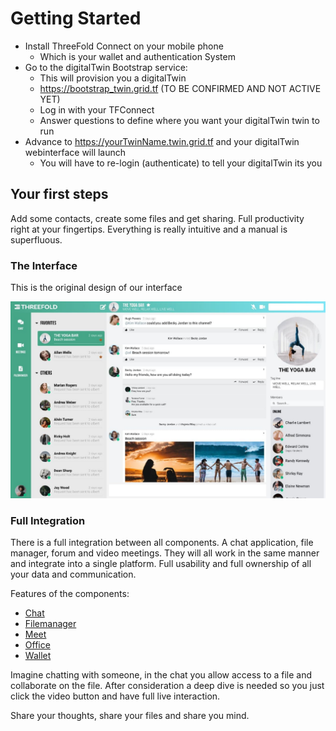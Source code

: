 # Getting Started

- Install ThreeFold Connect on your mobile phone
  - Which is your wallet and authentication System
- Go to the digitalTwin Bootstrap service:
  - This will provision you a digitalTwin
  - https://bootstrap_twin.grid.tf (TO BE CONFIRMED AND NOT ACTIVE YET)
  - Log in with your TFConnect
  - Answer questions to define where you want your digitalTwin twin to run
- Advance to https://yourTwinName.twin.grid.tf and your digitalTwin webinterface will launch
  - You will have to re-login (authenticate) to tell your digitalTwin its you

## Your first steps

Add some contacts, create some files and get sharing. Full productivity right at your fingertips. Everything is really intuitive and a manual is superfluous.

### The Interface
This is the original design of our interface

![](../img/interface.jpg)


### Full Integration
There is a full integration between all components. A chat application, file manager, forum and video meetings. They will all work in the same manner and integrate into a single platform. Full usability and full ownership of all your data and communication.

Features of the components:
- [Chat](../features/chat.md)
- [Filemanager](../features/filemanager.md)
- [Meet](../features/meet.md)
- [Office](../features/office.md)
- [Wallet](../features/wallet.md)

Imagine chatting with someone, in the chat you allow access to a file and collaborate on the file. After consideration a deep dive is needed so you just click the video button and have full live interaction.

Share your thoughts, share your files and share you mind.

